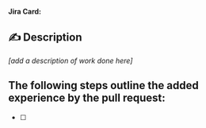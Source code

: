 **Jira Card:** 

## ✍️ Description

_[add a description of work done here]_

## The following steps outline the added experience by the pull request:

* [ ]
